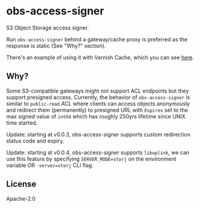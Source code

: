 # obs-access-signer

S3 Object Storage access signer.

Run `obs-access-signer` behind a gateway/cache proxy is preferred as the response is static (See "Why?" section).

There's an example of using it with Varnish Cache, which you can see [here](docker/docker-compose.yaml).

## Why?

Some S3-compatible gateways might not support ACL endpoints but they support presigned access. Currently, the behavior of `obs-access-signer` is similar to `public-read` ACL where clients can access objects anonymously and redirect them (permanently) to presigned URL with `Expires` set to the max signed value of `int64` which has roughly 250yrs lifetime since UNIX time started.

Update: starting at v0.0.3, obs-access-signer supports custom redirection status code and expiry.

Update: starting at v0.0.4, obs-access-signer supports `libuplink`, we can use this feature by specifying `SERVER_MODE=storj` on the environment variable OR `-server=storj` CLI flag.

## License

Apache-2.0
